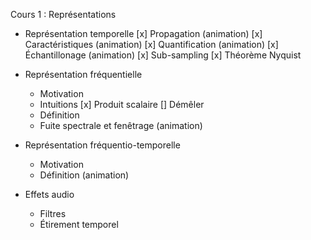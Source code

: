 Cours 1 : Représentations

- Représentation temporelle
    [x] Propagation (animation)
    [x] Caractéristiques (animation)
    [x] Quantification (animation)
    [x] Échantillonage (animation)
    [x] Sub-sampling
    [x] Théorème Nyquist

- Représentation fréquentielle
    - Motivation
    - Intuitions
        [x] Produit scalaire
        [] Démêler
    - Définition
    - Fuite spectrale et fenêtrage (animation)

- Représentation fréquentio-temporelle
    - Motivation
    - Définition (animation)

- Effets audio
    - Filtres
    - Étirement temporel